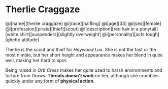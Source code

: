 # Therlie Craggaze

@i[name][therlie craggaze]
@i[race][halfling]
@i[age][33]
@i[sex][female]
@i[profession][pirate][thief][scout]
@i[description][red hair in a ponytail][white shirt][suspenders][slightly overweight]
@i[personality][acts tough][ghetto attitude]

Therlie is the scout and thief for _Haywood Lux_.
She is not the fast or the most nimble, but her short height and appearance makes her blend in quite well, making her hard to spot.

Being raised in _Orb Cress_ makes her quite used to harsh environments and torture from Drows. **Threats doesn't work** on her, although she crumbles quickly under any form of **physical action**.
